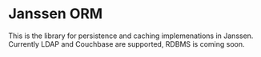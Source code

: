 # Janssen ORM

This is the library for persistence and caching implemenations in Janssen. Currently LDAP and Couchbase are supported, RDBMS is coming soon.
